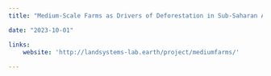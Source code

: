 ```yaml
---
title: "Medium-Scale Farms as Drivers of Deforestation in Sub-Saharan Africa (F.R.S.-FNRS)"

date: "2023-10-01"

links:
    website: 'http://landsystems-lab.earth/project/mediumfarms/'
  
---
```


